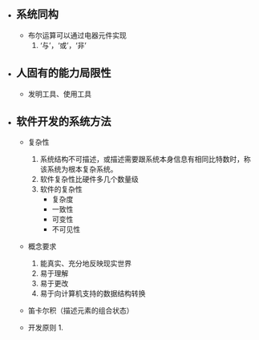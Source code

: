 - ## 系统同构
	- 布尔运算可以通过电器元件实现
		1. ‘与’，‘或’，‘非’

- ## 人固有的能力局限性 
	- 发明工具、使用工具

- ## 软件开发的系统方法
	- 复杂性
		1. 系统结构不可描述，或描述需要跟系统本身信息有相同比特数时，称该系统为根本复杂系统。
		2. 软件复杂性比硬件多几个数量级
		3. 软件的复杂性
			- 复杂度
			- 一致性
			- 可变性
			- 不可见性
	- 概念要求
		1. 能真实、充分地反映现实世界
		2. 易于理解
		3. 易于更改
		4. 易于向计算机支持的数据结构转换
	- 笛卡尔积（描述元素的组合状态）

	- 开发原则
		1. 
<!--stackedit_data:
eyJoaXN0b3J5IjpbMTYwMjcxNDg3NSwxMDg1NjgzMTQzLC02Nz
YxNzY4OTNdfQ==
-->